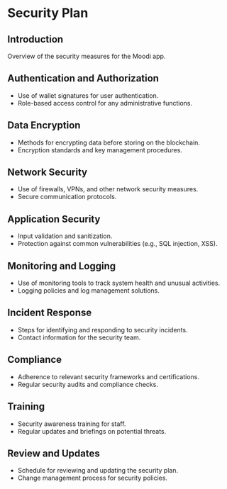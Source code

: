 # Security Plan

## Introduction

Overview of the security measures for the Moodi app.

## Authentication and Authorization

- Use of wallet signatures for user authentication.
- Role-based access control for any administrative functions.

## Data Encryption

- Methods for encrypting data before storing on the blockchain.
- Encryption standards and key management procedures.

## Network Security

- Use of firewalls, VPNs, and other network security measures.
- Secure communication protocols.

## Application Security

- Input validation and sanitization.
- Protection against common vulnerabilities (e.g., SQL injection, XSS).

## Monitoring and Logging

- Use of monitoring tools to track system health and unusual activities.
- Logging policies and log management solutions.

## Incident Response

- Steps for identifying and responding to security incidents.
- Contact information for the security team.

## Compliance

- Adherence to relevant security frameworks and certifications.
- Regular security audits and compliance checks.

## Training

- Security awareness training for staff.
- Regular updates and briefings on potential threats.

## Review and Updates

- Schedule for reviewing and updating the security plan.
- Change management process for security policies.
